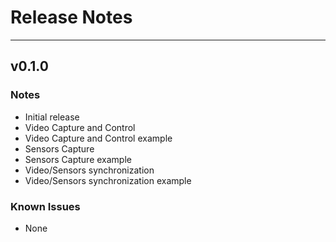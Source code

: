 # Release Notes
_____

  ##  v0.1.0

  ### Notes
  - Initial release
  - Video Capture and Control
  - Video Capture and Control example
  - Sensors Capture
  - Sensors Capture example
  - Video/Sensors synchronization
  - Video/Sensors synchronization example

  ### Known Issues
  - None
